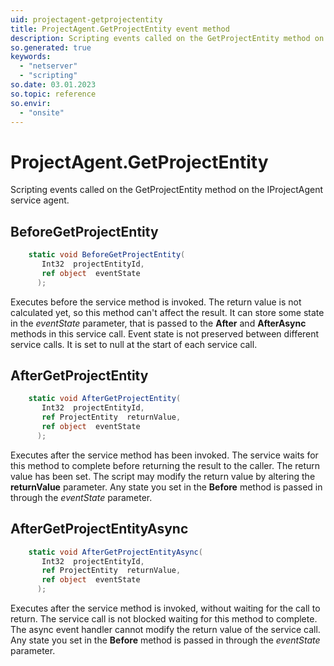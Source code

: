 ```yaml
---
uid: projectagent-getprojectentity
title: ProjectAgent.GetProjectEntity event method
description: Scripting events called on the GetProjectEntity method on the ProjectAgent service agent.
so.generated: true
keywords:
  - "netserver"
  - "scripting"
so.date: 03.01.2023
so.topic: reference
so.envir:
  - "onsite"
---
```

# ProjectAgent.GetProjectEntity

Scripting events called on the <see cref='M:SuperOffice.CRM.Services.IProjectAgent.GetProjectEntity'>GetProjectEntity</see> method on the <see cref='IProjectAgent'>IProjectAgent</see>  service agent.

## BeforeGetProjectEntity
```cs
    static void BeforeGetProjectEntity(
       Int32  projectEntityId,
       ref object  eventState
      );
```
Executes before the service method is invoked.
The return value is not calculated yet, so this method can't affect the result.
It can store some state in the *eventState* parameter, that is passed to the **After** and **AfterAsync** methods in this service call.
Event state is not preserved between different service calls. It is set to null at the start of each service call.
## AfterGetProjectEntity
```cs
    static void AfterGetProjectEntity(
       Int32  projectEntityId,
       ref ProjectEntity  returnValue,
       ref object  eventState
      );
```
Executes after the service method has been invoked. The service waits for this method to complete before returning the result to the caller.
The return value has been set. The script may modify the return value by altering the **returnValue** parameter.
Any state you set in the **Before** method is passed in through the *eventState* parameter.
## AfterGetProjectEntityAsync
```cs
    static void AfterGetProjectEntityAsync(
       Int32  projectEntityId,
       ref ProjectEntity  returnValue,
       ref object  eventState
      );
```
Executes after the service method is invoked, without waiting for the call to return.
The service call is not blocked waiting for this method to complete.
The async event handler cannot modify the return value of the service call.
Any state you set in the **Before** method is passed in through the *eventState* parameter.

